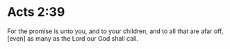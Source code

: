 # Acts 2:39

For the promise is unto you, and to your children, and to all that are afar off, [even] as many as the Lord our God shall call.